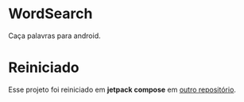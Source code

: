 # WordSearch

Caça palavras para android.

# Reiniciado
Esse projeto foi reiniciado em **jetpack compose** em [outro repositório](https://github.com/Irineu333/WordSearch).

